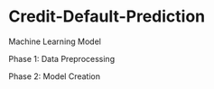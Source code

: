 # Credit-Default-Prediction
Machine Learning Model

Phase 1: Data Preprocessing

Phase 2: Model Creation
